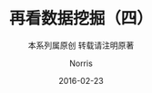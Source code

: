 ---
layout: post
title: 再看数据挖掘（四）
subtitle: 本系列属原创 转载请注明原著
date: 2016-02-23
author:     "Norris"
categories: blog
tags: [数据挖掘]
---